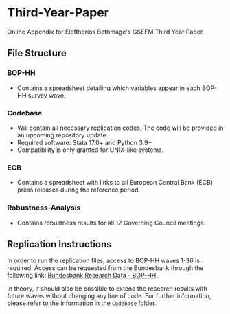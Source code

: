 # Third-Year-Paper
Online Appendix for Eleftherios Bethmage's GSEFM Third Year Paper.

## File Structure

### BOP-HH
- Contains a spreadsheet detailing which variables appear in each BOP-HH survey wave.

### Codebase
- Will contain all necessary replication codes. The code will be provided in an upcoming repository update.
- Required software: Stata 17.0+ and Python 3.9+
- Compatibility is only granted for UNIX-like systems.

### ECB
- Contains a spreadsheet with links to all European Central Bank (ECB) press releases during the reference period.

### Robustness-Analysis
- Contains robustness results for all 12 Governing Council meetings.

## Replication Instructions

In order to run the replication files, access to BOP-HH waves 1-36 is required. 
Access can be requested from the Bundesbank through the following link: [Bundesbank Research Data - BOP-HH](https://www.bundesbank.de/en/bundesbank/research/rdsc/research-data/bop-hh-757542).

In theory, it should also be possible to extend the research results with future waves without changing any line of code.
For further information, please refer to the information in the `Codebase` folder.
